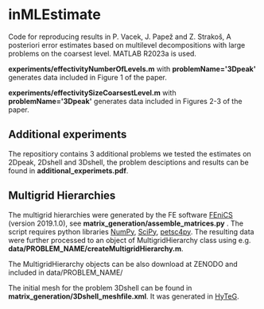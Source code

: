 # inMLEstimate
Code for reproducing results in P. Vacek, J. Papež and Z. Strakoš, A posteriori error estimates based on multilevel decompositions with large problems on the coarsest level.
MATLAB R2023a is used.

**experiments/effectivityNumberOfLevels.m** with **problemName='3Dpeak'** generates data included in Figure 1  of the paper.

**experiments/effectivitySizeCoarsestLevel.m** with **problemName='3Dpeak'** generates data included in Figures 2-3  of the paper.

## Additional experiments
The repositiory contains 3 additional problems we tested the estimates on 2Dpeak, 2Dshell and 3Dshell, the problem desciptions and results can be found in **additional_experimets.pdf**.
 

## Multigrid Hierarchies
The multigrid hierarchies were generated by the FE software [FEniCS](https://fenicsproject.org/) (version 2019.1.0), see **matrix_generation/assemble_matrices.py** . The script requires python libraries [NumPy](https://numpy.org/), [SciPy](https://scipy.org/), [petsc4py](https://pypi.org/project/petsc4py/). The resulting data were further processed to an object of MultigridHierarchy class using e.g. **data/PROBLEM_NAME/createMultigridHierarchy.m**. 

The MultigridHierarchy objects can be also download at ZENODO and included in data/PROBLEM_NAME/

The initial mesh for the problem 3Dshell can be found in **matrix_generation/3Dshell_meshfile.xml**. It was generated in [HyTeG](https://i10git.cs.fau.de/hyteg/hyteg).



